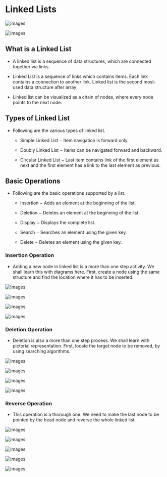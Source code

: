 # Linked Lists

![images](https://hackernoon.com/drafts/8s2eu3yyj.png)

![images](https://prepinsta.com/wp-content/uploads/2020/06/asd.webp)

## What is a Linked List
- A linked list is a sequence of data structures, which are connected together via links.
- Linked List is a sequence of links which contains items. Each link contains a connection to another link. Linked list is the second most-used data structure after array

- Linked list can be visualized as a chain of nodes, where every node points to the next node.

## Types of Linked List
- Following are the various types of linked list.

    - Simple Linked List − Item navigation is forward only.

    - Doubly Linked List − Items can be navigated forward and backward.

    - Circular Linked List − Last item contains link of the first element as next and the first element has a link to the last element as previous.


## Basic Operations
- Following are the basic operations supported by a list.

    - Insertion − Adds an element at the beginning of the list.

    - Deletion − Deletes an element at the beginning of the list.

    - Display − Displays the complete list.

    - Search − Searches an element using the given key.

    - Delete − Deletes an element using the given key.


### Insertion Operation
- Adding a new node in linked list is a more than one step activity. We shall learn this with diagrams here. First, create a node using the same structure and find the location where it has to be inserted.

![images](https://www.tutorialspoint.com/data_structures_algorithms/images/linked_list_insertion_0.jpg)

![images](https://www.tutorialspoint.com/data_structures_algorithms/images/linked_list_insertion_1.jpg)

![images](https://www.tutorialspoint.com/data_structures_algorithms/images/linked_list_insertion_2.jpg)

![images](https://www.tutorialspoint.com/data_structures_algorithms/images/linked_list_insertion_3.jpg)


### Deletion Operation
- Deletion is also a more than one step process. We shall learn with pictorial representation. First, locate the target node to be removed, by using searching algorithms.

![images](https://www.tutorialspoint.com/data_structures_algorithms/images/linked_list_deletion_0.jpg)

![images](https://www.tutorialspoint.com/data_structures_algorithms/images/linked_list_deletion_1.jpg)

![images](https://www.tutorialspoint.com/data_structures_algorithms/images/linked_list_deletion_2.jpg)

![images](https://www.tutorialspoint.com/data_structures_algorithms/images/linked_list_deletion_3.jpg)

### Reverse Operation
- This operation is a thorough one. We need to make the last node to be pointed by the head node and reverse the whole linked list.

![images](https://www.tutorialspoint.com/data_structures_algorithms/images/linked_list_reverse_0.jpg)

![images](https://www.tutorialspoint.com/data_structures_algorithms/images/linked_list_reverse_1.jpg)

![images](https://www.tutorialspoint.com/data_structures_algorithms/images/linked_list_reverse_2.jpg)

![images](https://www.tutorialspoint.com/data_structures_algorithms/images/linked_list_reverse_3.jpg)


![images](https://www.tutorialspoint.com/data_structures_algorithms/images/linked_list_reverse_4.jpg)